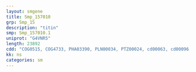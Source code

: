 ```yaml
---
layout: smgene
title: Smp_157010
grp: Smp_15
description: "titin"
smp: Smp_157010.1
uniprot: "G4VNR5"
length: 23892
cdd: "COG0515, COG4733, PHA03390, PLN00034, PTZ00024, cd00063, cd00096, cd05724, cd05731, cd05748, cd07701, cd14006, cl11960, cl21453, cl21522, pfam00041, pfam00047, pfam00069, pfam07679, smart00060, smart00220, smart00409, smart00410"
kk: ns
categories: sm
---
```

